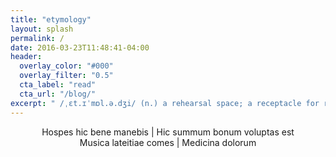 ```yaml
---
title: "etymology"
layout: splash
permalink: /
date: 2016-03-23T11:48:41-04:00
header:
  overlay_color: "#000"
  overlay_filter: "0.5"
  cta_label: "read"
  cta_url: "/blog/"
excerpt: " /ˌɛt.ɪˈmɒl.ə.dʒi/ (n.) a rehearsal space; a receptacle for rough thoughts"
---
```


<center>
    Hospes hic bene manebis | Hic summum bonum voluptas est
</center>

<center>
    Musica lateitiae comes | Medicina dolorum
</center>